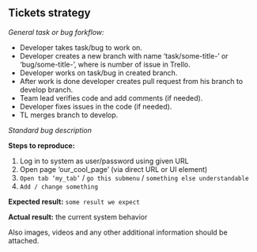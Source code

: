 ## Tickets strategy
*General task or bug forkflow:*
- Developer takes task/bug to work on.
- Developer creates a new branch with name ‘task/some-title-<N>’ or ‘bug/some-title-<N>’, where <N> is number of issue in Trello.
- Developer works on task/bug in created branch.
- After work is done developer creates pull request from his branch to develop branch.
- Team lead verifies code and add comments (if needed).
- Developer fixes issues in the code (if needed).
- TL merges branch to develop.

*Standard bug description*

**Steps to reproduce:**
1. Log in to system as user/password using given URL
2. Open page ‘our_cool_page’ (via direct URL or UI element)
3. `Open tab ‘my_tab’` / `go this submenu` / `something else understandable`
4. `Add / change something`

**Expected result:** `some result we expect`

**Actual result:** the current system behavior

Also images, videos and any other additional information should be attached.
